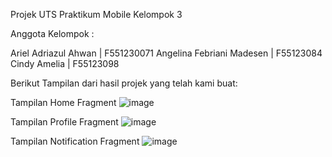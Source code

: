 Projek UTS Praktikum Mobile Kelompok 3

Anggota Kelompok :

Ariel Adriazul Ahwan | F551230071
Angelina Febriani Madesen | F55123084
Cindy Amelia | F55123098

Berikut Tampilan dari hasil projek yang telah kami buat:

Tampilan Home Fragment
![image](https://github.com/user-attachments/assets/6b3ad9a1-5e38-4d52-b0e6-074de2591d80)

Tampilan Profile Fragment
![image](https://github.com/user-attachments/assets/75779790-39e3-4f22-a238-37a11e573e82)

Tampilan Notification Fragment
![image](https://github.com/user-attachments/assets/8c3bb278-a0e9-4de4-804b-cd9811fc20ce)





